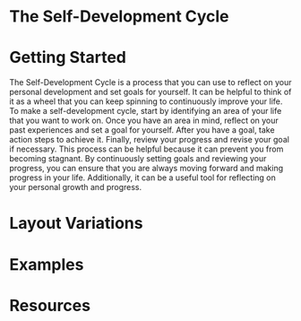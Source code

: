 # The Self-Development Cycle

# Getting Started

The Self-Development Cycle is a process that you can use to reflect on your personal development and set goals for yourself. It can be helpful to think of it as a wheel that you can keep spinning to continuously improve your life. To make a self-development cycle, start by identifying an area of your life that you want to work on. Once you have an area in mind, reflect on your past experiences and set a goal for yourself. After you have a goal, take action steps to achieve it. Finally, review your progress and revise your goal if necessary. This process can be helpful because it can prevent you from becoming stagnant. By continuously setting goals and reviewing your progress, you can ensure that you are always moving forward and making progress in your life. Additionally, it can be a useful tool for reflecting on your personal growth and progress.

# Layout Variations
# Examples
# Resources